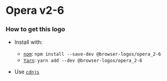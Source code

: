 # Opera v2-6

### How to get this logo

* Install with:

  * [`npm`](https://www.npmjs.com/): `npm install --save-dev @browser-logos/opera_2-6`
  * [`Yarn`](https://yarnpkg.com/): `yarn add --dev @browser-logos/opera_2-6`

* Use [`cdnjs`](https://cdnjs.com/libraries/browser-logos)

